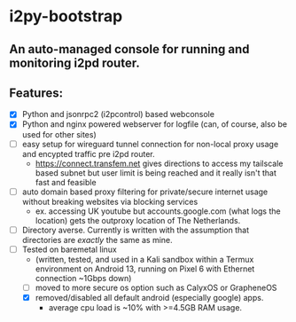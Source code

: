 # i2py-bootstrap
## An auto-managed console for running and monitoring i2pd router. 

## Features:
- [x] Python and jsonrpc2 (i2pcontrol) based webconsole
- [x] Python and nginx powered webserver for logfile (can, of course, also be used for other sites)
- [ ] easy setup for wireguard tunnel connection for non-local proxy usage and encypted traffic pre i2pd router.
  - https://connect.transfem.net gives directions to access my tailscale based subnet but user limit is being reached and it really isn't that fast and feasible
- [ ] auto domain based proxy filtering for private/secure internet usage without breaking websites via blocking services
  - ex. accessing UK youtube but accounts.google.com (what logs the location) gets the outproxy location of The Netherlands.
- [ ] Directory averse. Currently is written with the assumption that directories are *exactly* the same as mine.
- [ ] Tested on baremetal linux
  - (written, tested, and used in a Kali sandbox within a Termux environment on Android 13, running on Pixel 6 with Ethernet connection ~1Gbps down)
  - [ ] moved to more secure os option such as CalyxOS or GrapheneOS
  - [x] removed/disabled all default android (especially google) apps.
    - average cpu load is ~10% with >=4.5GB RAM usage.
